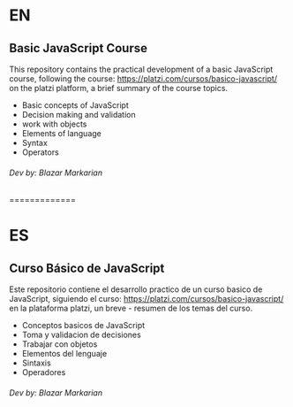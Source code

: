 # EN
## Basic JavaScript Course
This repository contains the practical development of a basic JavaScript course, following the course: https://platzi.com/cursos/basico-javascript/ on the platzi platform, a brief summary of the course topics.
- Basic concepts of JavaScript
- Decision making and validation
- work with objects
- Elements of language
- Syntax
- Operators
###### Dev by: Blazar Markarian
=============
# ES
## Curso Básico de JavaScript
Este repositorio contiene el desarrollo practico de un curso basico de JavaScript, siguiendo el curso: https://platzi.com/cursos/basico-javascript/ en la plataforma platzi, un breve - resumen de los temas del curso.
- Conceptos basicos de JavaScript
- Toma y validacion de decisiones
- Trabajar con objetos
- Elementos del lenguaje
- Sintaxis
- Operadores
###### Dev by: Blazar Markarian